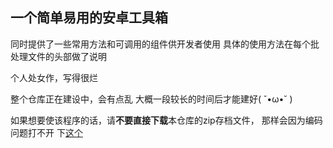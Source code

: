 <h2>一个简单易用的安卓工具箱</h2>	

同时提供了一些常用方法和可调用的组件供开发者使用
具体的使用方法在每个批处理文件的头部做了说明

个人处女作，写得很烂

整个仓库正在建设中，会有点乱
大概一段较长的时间后才能建好( ˘•ω•˘ )

如果想要使该程序的话，请<strong>不要直接下载</strong>本仓库的zip存档文件，
那样会因为编码问题打不开
下[这个](https://www.123865.com/s/on0rVv-VlhV)
